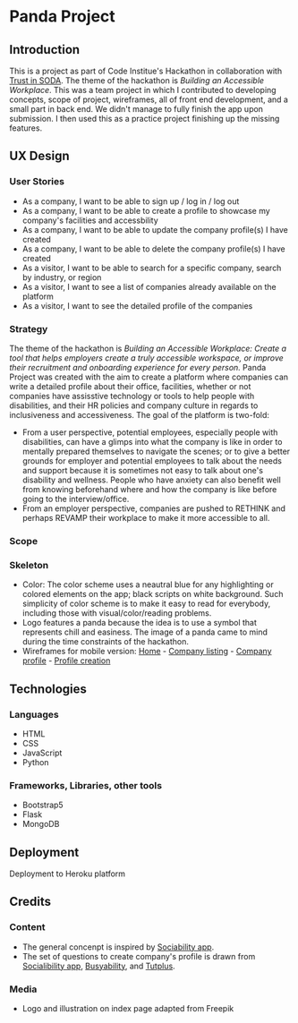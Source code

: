 # Panda Project
## Introduction
This is a project as part of Code Institue's Hackathon in collaboration with [Trust in SODA](https://www.trustinsoda.com/). The theme of the hackathon is *Building an Accessible Workplace*. This was a team project in which I contributed to developing concepts, scope of project, wireframes, all of front end development, and a small part in back end. We didn't manage to fully finish the app upon submission. I then used this as a practice project finishing up the missing features.

## UX Design
### User Stories
* As a company, I want to be able to sign up / log in / log out
* As a company, I want to be able to create a profile to showcase my company's facilities and accessbility
* As a company, I want to be able to update the company profile(s) I have created
* As a company, I want to be able to delete the company profile(s) I have created
* As a visitor, I want to be able to search for a specific company, search by industry, or region
* As a visitor, I want to see a list of companies already available on the platform
* As a visitor, I want to see the detailed profile of the companies

### Strategy
The theme of the hackathon is *Building an Accessible Workplace: Create a tool that helps employers create a truly accessible workspace, or improve their recruitment and onboarding experience for every person.* Panda Project was created with the aim to create a platform where companies can write a detailed profile about their office, facilities, whether or not companies have assisstive technology or tools to help people with disabilities, and their HR policies and company culture in regards to inclusiveness and accessiveness. The goal of the platform is two-fold:
* From a user perspective, potential employees, especially people with disabilities, can have a glimps into what the company is like in order to mentally prepared themselves to navigate the scenes; or to give a better grounds for employer and potential employees to talk about the needs and support because it is sometimes not easy to talk about one's disability and wellness. People who have anxiety can also benefit well from knowing beforehand where and how the company is like before going to the interview/office.
* From an employer perspective, companies are pushed to RETHINK and perhaps REVAMP their workplace to make it more accessible to all.

### Scope

### Skeleton
* Color: The color scheme uses a neautral blue for any highlighting or colored elements on the app; black scripts on white background. Such simplicity of color scheme is to make it easy to read for everybody, including those with visual/color/reading problems.
* Logo features a panda because the idea is to use a symbol that represents chill and easiness. The image of a panda came to mind during the time constraints of the hackathon.
* Wireframes for mobile version: [Home](static/readme/wireframe1-home.png) - [Company listing](static/readme/wireframe2-company-listing.png) - [Company profile](static/readme/wireframe3-company-profile.png) - [Profile creation](static/readme/wireframe4-profile-creation.png)
## Technologies
### Languages
* HTML
* CSS
* JavaScript
* Python
### Frameworks, Libraries, other tools
* Bootstrap5
* Flask
* MongoDB

## Deployment
Deployment to Heroku platform
## Credits
### Content
* The general concenpt is inspired by [Sociability app](https://web.sociability.app/).
* The set of questions to create company's profile is drawn from [Socialibility app](https://web.sociability.app/), [Busyability](https://busyability.org.au/how-accessible-is-your-workplace/), and [Tutplus](https://business.tutsplus.com/articles/make-workplace-accessible-inclusive-for-disabled--cms-34228).
### Media
* Logo and illustration on index page adapted from Freepik
